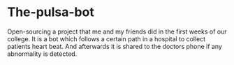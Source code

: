 # The-pulsa-bot
Open-sourcing a project that me and my friends did in the first weeks of our college. It is a bot which follows a certain path in a hospital to collect patients heart beat. And afterwards it is shared to the doctors phone if any abnormality is detected. 
